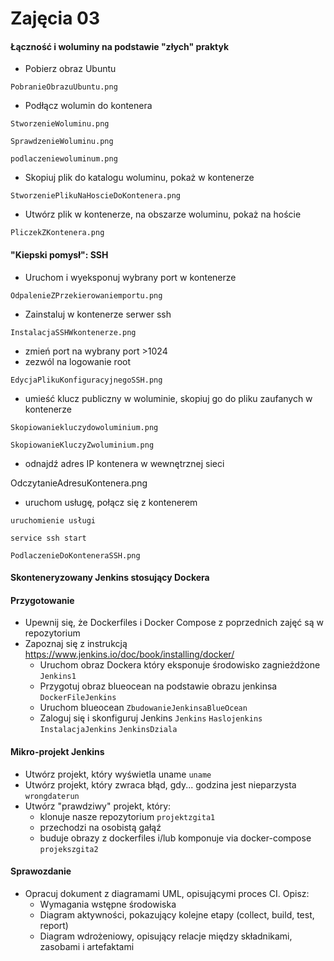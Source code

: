 # Zajęcia 03

#### Łączność i woluminy na podstawie "złych" praktyk

* Pobierz obraz Ubuntu

`PobranieObrazuUbuntu.png`
* Podłącz wolumin do kontenera

`StworzenieWoluminu.png`

`SprawdzenieWoluminu.png`

`podlaczeniewoluminum.png`

* Skopiuj plik do katalogu woluminu, pokaż w kontenerze

`StworzeniePlikuNaHoscieDoKontenera.png`

* Utwórz plik w kontenerze, na obszarze woluminu, pokaż na hoście

`PliczekZKontenera.png`

#### "Kiepski pomysł": SSH
* Uruchom i wyeksponuj wybrany port w kontenerze

`OdpalenieZPrzekierowaniemportu.png`
* Zainstaluj w kontenerze serwer ssh

`InstalacjaSSHWkontenerze.png`
* zmień port na wybrany port >1024
* zezwól na logowanie root

`EdycjaPlikuKonfiguracyjnegoSSH.png`
* umieść klucz publiczny w woluminie, skopiuj go do pliku zaufanych w kontenerze

`Skopiowaniekluczydowoluminium.png`

`SkopiowanieKluczyZwoluminium.png`
* odnajdź adres IP kontenera w wewnętrznej sieci

OdczytanieAdresuKontenera.png
* uruchom usługę, połącz się z kontenerem

`uruchomienie usługi `

`service ssh start`

`PodlaczenieDoKonteneraSSH.png`

#### Skonteneryzowany Jenkins stosujący Dockera

#### Przygotowanie
* Upewnij się, że Dockerfiles i Docker Compose z poprzednich zajęć są w repozytorium
* Zapoznaj się z instrukcją https://www.jenkins.io/doc/book/installing/docker/
  * Uruchom obraz Dockera który eksponuje środowisko zagnieżdżone
  `Jenkins1`
  * Przygotuj obraz blueocean na podstawie obrazu jenkinsa
  `DockerFileJenkins`
  * Uruchom blueocean
  `ZbudowanieJenkinsaBlueOcean`
  * Zaloguj się i skonfiguruj Jenkins
  `Jenkins`
  `Haslojenkins`
  `InstalacjaJenkins`
  `JenkinsDziala`
  
#### Mikro-projekt Jenkins
* Utwórz projekt, który wyświetla uname
`uname`
* Utwórz projekt, który zwraca błąd, gdy... godzina jest nieparzysta 
`wrongdaterun`
* Utwórz "prawdziwy" projekt, który:
  * klonuje nasze repozytorium
  `projektzgita1`
  * przechodzi na osobistą gałąź
  * buduje obrazy z dockerfiles i/lub komponuje via docker-compose
  `projekszgita2`
  
#### Sprawozdanie
* Opracuj dokument z diagramami UML, opisującymi proces CI. Opisz:
  * Wymagania wstępne środowiska
  * Diagram aktywności, pokazujący kolejne etapy (collect, build, test, report)
  * Diagram wdrożeniowy, opisujący relacje między składnikami, zasobami i artefaktami
